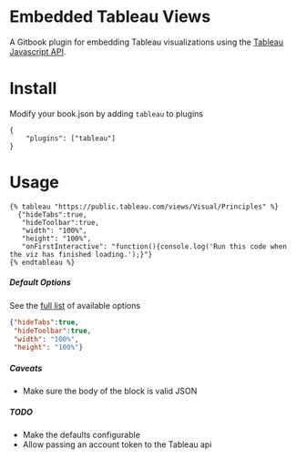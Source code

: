# Embedded Tableau Views
A Gitbook plugin for embedding Tableau visualizations using the [Tableau Javascript API](https://onlinehelp.tableau.com/current/api/js_api/en-us/JavaScriptAPI/js_api.htm).

# Install
Modify your book.json by adding `tableau` to plugins
```
{
    "plugins": ["tableau"]
}
```


# Usage
```
{% tableau "https://public.tableau.com/views/Visual/Principles" %}
  {"hideTabs":true,
   "hideToolbar":true,
   "width": "100%",
   "height": "100%",
   "onFirstInteractive": "function(){console.log('Run this code when the viz has finished loading.');}"}  
{% endtableau %}
```

##### Default Options
See the [full list](https://onlinehelp.tableau.com/current/api/js_api/en-us/JavaScriptAPI/js_api_ref.htm) of available options

```JSON
{"hideTabs":true,
 "hideToolbar":true,
 "width": "100%",
 "height": "100%"}
 ```


##### Caveats
* Make sure the body of the block is valid JSON

##### TODO
* Make the defaults configurable
* Allow passing an account token to the Tableau api
